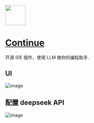 <img src="https://github.com/deepseek-ai/awesome-deepseek-integration/assets/59196087/e4d082de-6f64-44b9-beaa-0de55d70cfab" width="64" height="auto" /> 

# [Continue](https://continue.dev/)

开源 IDE 插件，使用 LLM 做你的编程助手.

## UI
![image](https://github.com/deepseek-ai/awesome-deepseek-integration/assets/59196087/094e9dc8-03d0-493d-95fb-6129a42a35bd)


## 配置 deepseek API
![image](https://github.com/deepseek-ai/awesome-deepseek-integration/assets/59196087/55aa22bc-9329-44e0-a8d5-7d63a3816a26)
